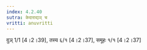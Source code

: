 ```yaml
---
index: 4.2.40
sutra: केदाराद्यञ् च
vritti: anuvritti
---
```


वुञ् 1/1 [4।2।39],   तस्य  ६/१  [4।2।37], समूहः  १/१ [4।2।37]
